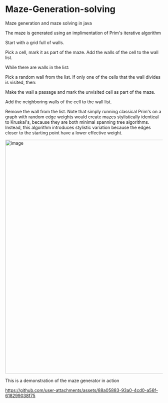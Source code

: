 # Maze-Generation-solving
Maze generation and maze solving in java

The maze is generated using an implimentation of Prim's iterative algorithm

  Start with a grid full of walls.

  Pick a cell, mark it as part of the maze. Add the walls of the cell to the wall list.

  While there are walls in the list:
  
  Pick a random wall from the list. If only one of the cells that the wall divides is visited, then:
  
  Make the wall a passage and mark the unvisited cell as part of the maze.
  
  Add the neighboring walls of the cell to the wall list.

  Remove the wall from the list.
Note that simply running classical Prim's on a graph with random edge weights would create mazes stylistically identical to Kruskal's, because they are both minimal spanning tree algorithms. Instead, this algorithm introduces stylistic variation because the edges closer to the starting point have a lower effective weight.

<img width="746" alt="image" src="https://github.com/user-attachments/assets/b930e229-4742-4f41-b04a-8899a73e0b3a" />


This is a demonstration of the maze generator in action  




https://github.com/user-attachments/assets/88a05883-93a0-4cd0-a56f-618299038f75



